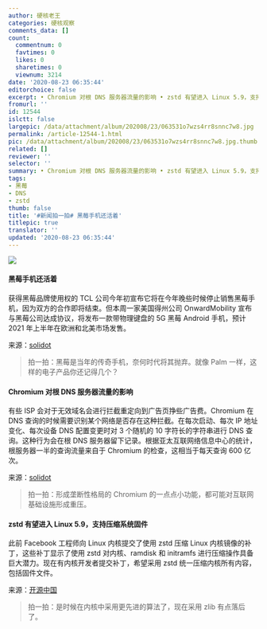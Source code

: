 ```yaml
---
author: 硬核老王
categories: 硬核观察
comments_data: []
count:
  commentnum: 0
  favtimes: 0
  likes: 0
  sharetimes: 0
  viewnum: 3214
date: '2020-08-23 06:35:44'
editorchoice: false
excerpt: • Chromium 对根 DNS 服务器流量的影响 • zstd 有望进入 Linux 5.9，支持压缩系统固件
fromurl: ''
id: 12544
islctt: false
largepic: /data/attachment/album/202008/23/063531o7wzs4rr8snnc7w8.jpg
permalink: /article-12544-1.html
pic: /data/attachment/album/202008/23/063531o7wzs4rr8snnc7w8.jpg.thumb.jpg
related: []
reviewer: ''
selector: ''
summary: • Chromium 对根 DNS 服务器流量的影响 • zstd 有望进入 Linux 5.9，支持压缩系统固件
tags:
- 黑莓
- DNS
- zstd
thumb: false
title: '#新闻拍一拍# 黑莓手机还活着'
titlepic: true
translator: ''
updated: '2020-08-23 06:35:44'
---
```


![](/data/attachment/album/202008/23/063531o7wzs4rr8snnc7w8.jpg)


#### 黑莓手机还活着


获得黑莓品牌使用权的 TCL 公司今年初宣布它将在今年晚些时候停止销售黑莓手机，因为双方的合作即将结束。但本周一家美国得州公司 OnwardMobility 宣布与黑莓公司达成协议，将发布一款带物理键盘的 5G 黑莓 Android 手机，预计 2021 年上半年在欧洲和北美市场发售。


来源：[solidot](https://www.solidot.org/story?sid=65310 "https://www.solidot.org/story?sid=65310")



> 
> 拍一拍：黑莓是当年的传奇手机，奈何时代将其抛弃。就像 Palm 一样，这样的电子产品你还记得几个？
> 
> 
> 


#### Chromium 对根 DNS 服务器流量的影响


有些 ISP 会对于无效域名会进行拦截重定向到广告页挣些广告费。Chromium 在 DNS 查询的时候需要识别某个网络是否存在这种拦截。在每次启动、每次 IP 地址变化、每次设备 DNS 配置变更时对 3 个随机的 10 字符长的字符串进行 DNS 查询。这种行为会在根 DNS 服务器留下记录。根据亚太互联网络信息中心的统计，根服务器一半的查询流量来自于 Chromium 的检查，这相当于每天查询 600 亿次。


来源：[solidot](https://www.solidot.org/story?sid=65317 "https://www.solidot.org/story?sid=65317")



> 
> 拍一拍：形成垄断性格局的 Chromium 的一点点小功能，都可能对互联网基础设施形成重压。
> 
> 
> 


#### zstd 有望进入 Linux 5.9，支持压缩系统固件


此前 Facebook 工程师向 Linux 内核提交了使用 zstd 压缩 Linux 内核镜像的补丁，这些补丁显示了使用 zstd 对内核、ramdisk 和 initramfs 进行压缩操作具备巨大潜力。现在有内核开发者提交补丁，希望采用 zstd 统一压缩内核所有内容，包括固件文件。


来源：[开源中国](https://www.oschina.net/news/118084/zstd-firmware-compress-patch "https://www.oschina.net/news/118084/zstd-firmware-compress-patch")



> 
> 拍一拍：是时候在内核中采用更先进的算法了，现在采用 zlib 有点落后了。
> 
> 
>